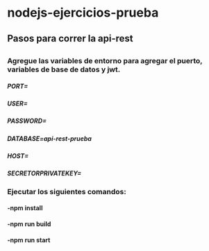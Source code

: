 # nodejs-ejercicios-prueba

<h2>Pasos para correr la api-rest <h2/>

### Agregue las variables de entorno para agregar el puerto, variables de base de datos y jwt.

##### PORT=
##### USER=
##### PASSWORD=
##### DATABASE=api-rest-prueba
##### HOST=
##### SECRETORPRIVATEKEY=

### Ejecutar los siguientes comandos:

#### -npm install

#### -npm run build

#### -npm run start
 
